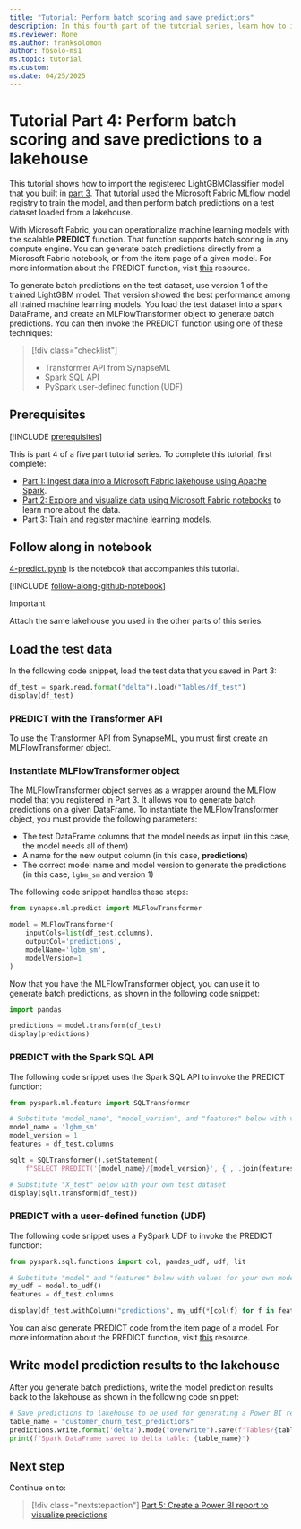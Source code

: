 ```yaml
---
title: "Tutorial: Perform batch scoring and save predictions"
description: In this fourth part of the tutorial series, learn how to import a trained and registered model and perform batch predictions on a test dataset.
ms.reviewer: None
ms.author: franksolomon
author: fbsolo-ms1
ms.topic: tutorial
ms.custom:
ms.date: 04/25/2025
---
```


# Tutorial Part 4: Perform batch scoring and save predictions to a lakehouse

This tutorial shows how to import the registered LightGBMClassifier model that you built in [part 3](./tutorial-data-science-train-models.md). That tutorial used the Microsoft Fabric MLflow model registry to train the model, and then perform batch predictions on a test dataset loaded from a lakehouse.

With Microsoft Fabric, you can operationalize machine learning models with the scalable **PREDICT** function. That function supports batch scoring in any compute engine. You can generate batch predictions directly from a Microsoft Fabric notebook, or from the item page of a given model. For more information about the PREDICT function, visit [this](https://aka.ms/fabric-predict) resource.

To generate batch predictions on the test dataset, use version 1 of the trained LightGBM model. That version showed the best performance among all trained machine learning models. You load the test dataset into a spark DataFrame, and create an MLFlowTransformer object to generate batch predictions. You can then invoke the PREDICT function using one of these techniques:

> [!div class="checklist"]
>
> * Transformer API from SynapseML
> * Spark SQL API
> * PySpark user-defined function (UDF)

## Prerequisites

[!INCLUDE [prerequisites](./includes/prerequisites.md)]

This is part 4 of a five part tutorial series. To complete this tutorial, first complete:

* [Part 1: Ingest data into a Microsoft Fabric lakehouse using Apache Spark](tutorial-data-science-ingest-data.md).  
* [Part 2: Explore and visualize data using Microsoft Fabric notebooks](tutorial-data-science-explore-notebook.md) to learn more about the data.
* [Part 3: Train and register machine learning models](tutorial-data-science-train-models.md).

## Follow along in notebook

[4-predict.ipynb](https://github.com/microsoft/fabric-samples/blob/main/docs-samples/data-science/data-science-tutorial/4-predict.ipynb) is the notebook that accompanies this tutorial.

[!INCLUDE [follow-along-github-notebook](./includes/follow-along-github-notebook.md)]

> [!IMPORTANT]
> Attach the same lakehouse you used in the other parts of this series.

<!-- nbstart https://raw.githubusercontent.com/sdgilley/fabric-samples/sdg-new-happy-path/docs-samples/data-science/data-science-tutorial/4-predict.ipynb -->

## Load the test data

In the following code snippet, load the test data that you saved in Part 3:

```python
df_test = spark.read.format("delta").load("Tables/df_test")
display(df_test)
```

### PREDICT with the Transformer API

To use the Transformer API from SynapseML, you must first create an MLFlowTransformer object.

### Instantiate MLFlowTransformer object

The MLFlowTransformer object serves as a wrapper around the MLFlow model that you registered in Part 3. It allows you to generate batch predictions on a given DataFrame. To instantiate the MLFlowTransformer object, you must provide the following parameters:

- The test DataFrame columns that the model needs as input (in this case, the model needs all of them)
- A name for the new output column (in this case, **predictions**)
- The correct model name and model version to generate the predictions (in this case, `lgbm_sm` and version 1)

The following code snippet handles these steps:

```python
from synapse.ml.predict import MLFlowTransformer

model = MLFlowTransformer(
    inputCols=list(df_test.columns),
    outputCol='predictions',
    modelName='lgbm_sm',
    modelVersion=1
)
```

Now that you have the MLFlowTransformer object, you can use it to generate batch predictions, as shown in the following code snippet:

```python
import pandas

predictions = model.transform(df_test)
display(predictions)
```

### PREDICT with the Spark SQL API

The following code snippet uses the Spark SQL API to invoke the PREDICT function:

```python
from pyspark.ml.feature import SQLTransformer 

# Substitute "model_name", "model_version", and "features" below with values for your own model name, model version, and feature columns
model_name = 'lgbm_sm'
model_version = 1
features = df_test.columns

sqlt = SQLTransformer().setStatement( 
    f"SELECT PREDICT('{model_name}/{model_version}', {','.join(features)}) as predictions FROM __THIS__")

# Substitute "X_test" below with your own test dataset
display(sqlt.transform(df_test))
```

### PREDICT with a user-defined function (UDF)

The following code snippet uses a PySpark UDF to invoke the PREDICT function:

```python
from pyspark.sql.functions import col, pandas_udf, udf, lit

# Substitute "model" and "features" below with values for your own model name and feature columns
my_udf = model.to_udf()
features = df_test.columns

display(df_test.withColumn("predictions", my_udf(*[col(f) for f in features])))
```

You can also generate PREDICT code from the item page of a model. For more information about the PREDICT function, visit [this](https://aka.ms/fabric/predict-from-model-item) resource.

## Write model prediction results to the lakehouse

After you generate batch predictions, write the model prediction results back to the lakehouse as shown in the following code snippet:  

```python
# Save predictions to lakehouse to be used for generating a Power BI report
table_name = "customer_churn_test_predictions"
predictions.write.format('delta').mode("overwrite").save(f"Tables/{table_name}")
print(f"Spark DataFrame saved to delta table: {table_name}")
```

<!-- nbend -->

## Next step

Continue on to:

> [!div class="nextstepaction"]
> [Part 5: Create a Power BI report to visualize predictions](tutorial-data-science-create-report.md)
